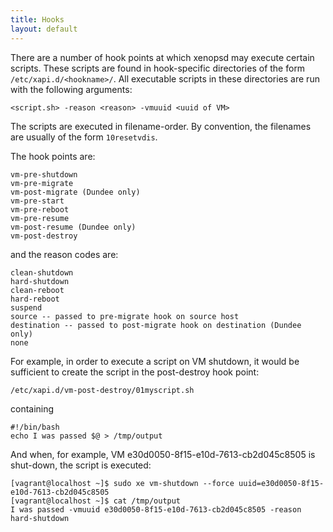 ```yaml
---
title: Hooks
layout: default
---
```


There are a number of hook points at which xenopsd may execute certain scripts. These scripts are found in hook-specific directories of the form `/etc/xapi.d/<hookname>/`. All executable scripts in these directories are run with the following arguments:

    <script.sh> -reason <reason> -vmuuid <uuid of VM>

The scripts are executed in filename-order. By convention, the filenames are usually of the form `10resetvdis`.

The hook points are:

    vm-pre-shutdown
    vm-pre-migrate
    vm-post-migrate (Dundee only)
    vm-pre-start
    vm-pre-reboot
    vm-pre-resume
    vm-post-resume (Dundee only)
    vm-post-destroy
    
and the reason codes are:

    clean-shutdown
    hard-shutdown
    clean-reboot
    hard-reboot
    suspend
    source -- passed to pre-migrate hook on source host
    destination -- passed to post-migrate hook on destination (Dundee only)
    none

For example, in order to execute a script on VM shutdown, it would be sufficient to create the script in the post-destroy hook point:

    /etc/xapi.d/vm-post-destroy/01myscript.sh

containing

    #!/bin/bash
    echo I was passed $@ > /tmp/output

And when, for example, VM e30d0050-8f15-e10d-7613-cb2d045c8505 is shut-down, the script is executed:

    [vagrant@localhost ~]$ sudo xe vm-shutdown --force uuid=e30d0050-8f15-e10d-7613-cb2d045c8505
    [vagrant@localhost ~]$ cat /tmp/output
    I was passed -vmuuid e30d0050-8f15-e10d-7613-cb2d045c8505 -reason hard-shutdown



